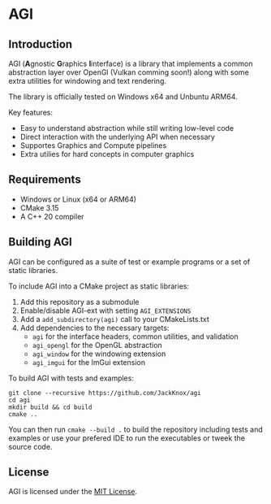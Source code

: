 # AGI

## Introduction
AGI (**A**gnostic **G**raphics **I**interface) is a library that implements a common abstraction layer over OpenGl (Vulkan comming soon!) along with some extra utilities for windowing and text rendering. 

The library is officially tested on Windows x64 and Unbuntu ARM64.

Key features:
- Easy to understand abstraction while still writing low-level code
- Direct interaction with the underlying API when necessary 
- Supportes Graphics and Compute pipelines 
- Extra utilies for hard concepts in computer graphics 

## Requirements 
* Windows or Linux (x64 or ARM64)
* CMake 3.15
* A C++ 20 compiler 

## Building AGI
AGI can be configured as a suite of test or example programs or a set of static libraries.

To include AGI into a CMake project as static libraries:

1. Add this repository as a submodule
2. Enable/disable AGI-ext with setting `AGI_EXTENSIONS`
3. Add a `add_subdirectory(agi)` call to your CMakeLists.txt
4. Add dependencies to the necessary targets: 
	* `agi` for the interface headers, common utilities, and validation
	* `agi_opengl` for the OpenGL abstraction
	* `agi_window` for the windowing extension 
	* `agi_imgui` for the ImGui extension

To build AGI with tests and examples:

```console
git clone --recursive https://github.com/JackKnox/agi
cd agi
mkdir build && cd build
cmake ..
```
You can then run `cmake --build .` to build the repository including tests and examples or use your prefered IDE to run the executables or tweek the source code.

## License

AGI is licensed under the [MIT License](LICENSE).